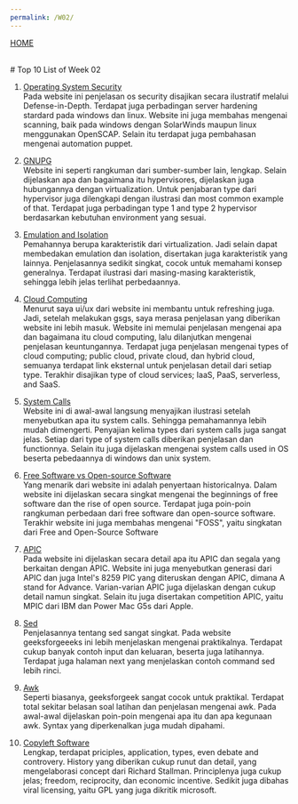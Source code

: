 ```yaml
---
permalink: /W02/
---
```

[HOME](../)

<br>
# Top 10 List of Week 02

1. [Operating System Security](https://medium.com/@rezaduty/os-security-892cfae5e930)<br>
Pada website ini penjelasan os security disajikan secara ilustratif melalui Defense-in-Depth.
Terdapat juga perbadingan server hardening stardard pada windows dan linux.
Website ini juga membahas mengenai scanning, baik pada windows dengan SolarWinds maupun linux menggunakan OpenSCAP.
Selain itu terdapat juga pembahasan mengenai automation puppet.

2. [GNUPG](https://phoenixnap.com/kb/what-is-hypervisor-type-1-2)<br>
Website ini seperti rangkuman dari sumber-sumber lain, lengkap.
Selain dijelaskan apa dan bagaimana itu hypervisores, dijelaskan juga hubungannya dengan virtualization. 
Untuk penjabaran type dari hypervisor juga dilengkapi dengan ilustrasi dan most common example of that.
Terdapat juga perbadingan type 1 and type 2 hypervisor berdasarkan kebutuhan environment yang sesuai.

3. [Emulation and Isolation](https://www.geeksforgeeks.org/characteristics-of-virtualization/)<br>
Pemahannya berupa karakteristik dari virtualization.
Jadi selain dapat membedakan emulation dan isolation, disertakan juga karakteristik yang lainnya.
Penjelasannya sedikit singkat, cocok untuk memahami konsep generalnya.
Terdapat ilustrasi dari masing-masing karakteristik, sehingga lebih jelas terlihat perbedaannya.

4. [Cloud Computing](https://azure.microsoft.com/en-us/overview/what-is-cloud-computing/)<br>
Menurut saya ui/ux dari website ini membantu untuk refreshing juga.
Jadi, setelah melakukan gsgs, saya merasa penjelasan yang diberikan website ini lebih masuk.
Website ini memulai penjelasan mengenai apa dan bagaimana itu cloud computing, lalu dilanjutkan mengenai penjelasan keuntungannya.
Terdapat juga penjelasan mengenai types of cloud computing; public cloud, private cloud, dan hybrid cloud, semuanya terdapat link eksternal untuk penjelasan detail dari setiap type.
Terakhir disajikan type of cloud services; IaaS, PaaS, serverless, and SaaS.

5. [System Calls](https://www.guru99.com/system-call-operating-system.html)<br>
Website ini di awal-awal langsung menyajikan ilustrasi setelah menyebutkan apa itu system calls.
Sehingga pemahamannya lebih mudah dimengerti.
Penyajian kelima types dari system calls juga sangat jelas.
Setiap dari type of system calls diberikan penjelasan dan functionnya.
Selain itu juga dijelaskan mengenai system calls used in OS beserta pebedaannya di windows dan unix system.

6. [Free Software vs Open-source Software](https://www.digitalocean.com/community/tutorials/free-vs-open-source-software)<br>
Yang menarik dari website ini adalah penyertaan historicalnya.
Dalam website ini dijelaskan secara singkat mengenai the beginnings of free software dan the rise of open source.
Terdapat juga poin-poin rangkuman perbedaan dari free software dan open-source software.
Terakhir website ini juga membahas mengenai "FOSS", yaitu singkatan dari Free and Open-Source Software

7. [APIC](https://en.wikipedia.org/wiki/Advanced_Programmable_Interrupt_Controller)<br>
Pada website ini dijelaskan secara detail apa itu APIC dan segala yang berkaitan dengan APIC.
Website ini juga menyebutkan generasi dari APIC dan juga Intel's 8259 PIC yang diteruskan dengan APIC, dimana A stand for Advance.
Varian-varian APIC juga dijelaskan dengan cukup detail namun singkat.
Selain itu juga disertakan competition APIC, yaitu MPIC dari IBM dan Power Mac G5s dari Apple.

8. [Sed](https://www.geeksforgeeks.org/sed-command-in-linux-unix-with-examples/)<br>
Penjelasannya tentang sed sangat singkat.
Pada website geeksforgeeeks ini lebih menjelaskan mengenai praktikalnya.
Terdapat cukup banyak contoh input dan keluaran, beserta juga latihannya.
Terdapat juga halaman next yang menjelaskan contoh command sed lebih rinci.

9. [Awk](https://www.geeksforgeeks.org/awk-command-unixlinux-examples/)<br>
Seperti biasanya, geeksforgeek sangat cocok untuk praktikal.
Terdapat total sekitar belasan soal latihan dan penjelasan mengenai awk.
Pada awal-awal dijelaskan poin-poin mengenai apa itu dan apa kegunaan awk.
Syntax yang diperkenalkan juga mudah dipahami.

10. [Copyleft Software](https://en.wikipedia.org/wiki/Copyleft)<br>
Lengkap, terdapat priciples, application, types, even debate and controvery.
History yang diberikan cukup runut dan detail, yang mengelaborasi concept dari Richard Stallman.
Principlenya juga cukup jelas; freedom, reciprocity, dan economic incentive.
Sedikit juga dibahas viral licensing, yaitu GPL yang juga dikritik microsoft.

